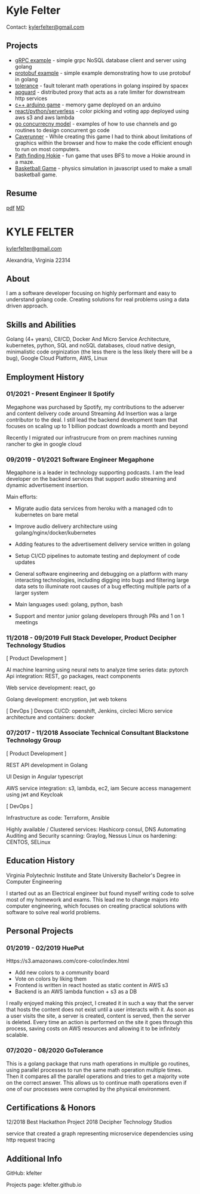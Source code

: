 # Kyle Felter

Contact: kylerfelter@gmail.com

## Projects
* [gRPC example](https://github.com/kfelter/grpc-example) - simple grpc NoSQL database client and server using golang
* [protobuf example](https://github.com/kfelter/grpc-example) - simple example demonstrating how to use protobuf in golang
* [tolerance](https://github.com/kfelter/tolerance) - fault tolerant math operations in golang inspired by spacex
* [apguard](https://github.com/kfelter/apguard) - distributed proxy that acts as a rate limiter for downstream http services
* [c++ arduino game](https://github.com/kfelter/ard-memory-game) - memory game deployed on an arduino
* [react/python/serverless](https://github.com/kfelter/CoreColor) - color picking and voting app deployed using aws s3 and aws lambda
* [go concurrecny model](https://github.com/kfelter/go_concurrency_example) - examples of how to use channels and go routines to design concurrent go code
* [Caverunner](https://filebox.ece.vt.edu/~mhsiao/video_game/proj2016/kyle_felter.html) - While creating this game I had to think about limitations of graphics within the browser and how to make the code efficient enough to run on most computers.
* [Path finding Hokie](https://filebox.ece.vt.edu/~mhsiao/video_game/proj2016/Proj8_4.html) - fun game that uses BFS to move a Hokie around in a maze.
* [Basketball Game](https://filebox.ece.vt.edu/~mhsiao/video_game/proj2016/Proj5_4.html) - physics simulation in javascript used to make a small basketball game.


## Resume
[pdf](/resume.pdf) [MD](/resume.md)

 

# KYLE FELTER

kylerfelter@gmail.com

Alexandria, Virginia 22314

## About

I am a software developer focusing on highly performant and easy to understand golang code. Creating solutions for real problems using a data driven approach.

## Skills and Abilities

Golang (4+ years), ClI/CD, Docker And Micro Service Architecture, kubernetes, python, SQL and noSQL databases, cloud native design, minimalistic code orginization (the less there is the less likely there will be a bug), Google Cloud Platform, AWS, Linux

## Employment History

### 01/2021 - Present Engineer II Spotify

Megaphone was purchased by Spotify, my contributions to the adserver and content delivery code around Streaming
Ad Insertion was a large contributor to the deal. I still lead the backend development team that focuses on scaling up
to 1 billion podcast downloads a month and beyond

Recently I migrated our infrastrucure from on prem machines running rancher to gke in google cloud

### 09/2019 - 01/2021 Software Engineer Megaphone

Megaphone is a leader in technology supporting podcasts. I am the lead developer on the backend services that
support audio streaming and dynamic advertisement insertion.

Main efforts:

* Migrate audio data services from heroku with a managed cdn to kubernetes on bare metal
* Improve audio delivery architecture using golang/nginx/docker/kubernetes
* Adding features to the advertisement delivery service written in golang
* Setup CI/CD pipelines to automate testing and deployment of code updates
* General software engineering and debugging on a platform with many interacting technologies, including digging into bugs and filtering large data sets to illuminate root causes of a bug effecting multiple parts of a larger system

* Main languages used: golang, python, bash

* Support and mentor junior golang developers through PRs and 1 on 1 meetings

### 11/2018 - 09/2019 Full Stack Developer, Product Decipher Technology Studios

[ Product Development ]

Al machine learning using neural nets to analyze time series data: pytorch
Api integration: REST, go packages, react components

Web service development: react, go

Golang development: encryption, jwt web tokens

[ DevOps ]
Devops CI/CD: openshift, Jenkins, circleci
Micro service architecture and containers: docker

### 07/2017 - 11/2018 Associate Technical Consultant Blackstone Technology Group

[ Product Development ]

REST API development in Golang

UI Design in Angular typescript

AWS service integration: s3, lambda, ec2, iam
Secure access management using jwt and Keycloak

[ DevOps ]

Infrastructure as code: Terraform, Ansible

Highly available / Clustered services: Hashicorp consul, DNS
Automating Auditing and Security scanning: Graylog, Nessus
Linux os hardening: CENTOS, SELinux



## Education History

Virginia Polytechnic Institute and State University 
Bachelor's Degree in Computer Engineering

I started out as an Electrical engineer but found myself writing code to solve most of my homework and exams. This
lead me to change majors into computer engineering, which focuses on creating practical solutions with software to
solve real world problems.

## Personal Projects

### 01/2019 - 02/2019 HuePut 

Https://s3.amazonaws.com/core-color/index.html

* Add new colors to a community board
* Vote on colors by liking them
* Frontend is written in react hosted as static content in AWS s3
* Backend is an AWS lambda function + s3 as a DB

I really enjoyed making this project, I created it in such a way that the server that hosts the content does not exist until
a user interacts with it. As soon as a user visits the site, a server is created, content is served, then the server is
deleted. Every time an action is performed on the site it goes through this process, saving costs on AWS resources
and allowing it to be infinitely scalable.


### 07/2020 - 08/2020 GoTolerance 

This is a golang package that runs math operations in multiple go routines, using parallel processes to run the same
math operation multiple times. Then it compares all the parallel operations and tries to get a majority vote on the
correct answer. This allows us to continue math operations even if one of our processes were corrupted by the
physical environment.

## Certifications & Honors

12/2018 Best Hackathon Project 2018 Decipher Technology
Studios

service that created a graph representing microservice dependencies using http request tracing


## Additional Info

GitHub: kfelter

Projects page: kfelter.github.io


